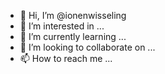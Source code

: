 - 👋 Hi, I’m @ionenwisseling
- 👀 I’m interested in ...
- 🌱 I’m currently learning ...
- 💞️ I’m looking to collaborate on ...
- 📫 How to reach me ...

<!---
ionenwisseling/ionenwisseling is a ✨ special ✨ repository because its `README.md` (this file) appears on your GitHub profile.
You can click the Preview link to take a look at your changes.
--->
